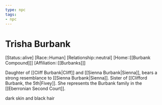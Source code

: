 ```yaml
---
type: npc
tags: 
- npc
---
```

# Trisha Burbank
[Status::alive]
[Race::Human]
[Relationship::neutral]
[Home::[[Burbank Compound]]]
[Affiliation::[[Burbanks]]]

Daughter of [[Cliff Burbank|Cliff]] and [[Sienna Burbank|Sienna]], bears a strong resemblance to [[Sienna Burbank|Sienna]]. Sister of [[Clifford Burbank, the 5th|Fivey]]. She represents the Burbank family in the [[Eberronian Second Court]]. 

dark skin and black hair